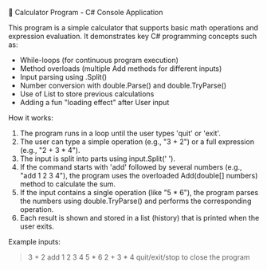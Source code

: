 🧮 Calculator Program - C# Console Application

This program is a simple calculator that supports basic math operations and expression evaluation.
It demonstrates key C# programming concepts such as:

- While-loops (for continuous program execution)
- Method overloads (multiple Add methods for different inputs)
- Input parsing using .Split()
- Number conversion with double.Parse() and double.TryParse()
- Use of List<T> to store previous calculations
- Adding a fun "loading effect" after User input

How it works:

1. The program runs in a loop until the user types 'quit' or 'exit'.
2. The user can type a simple operation (e.g., "3 + 2") or a full expression (e.g., "2 + 3 * 4").
3. The input is split into parts using input.Split(' ').
4. If the command starts with 'add' followed by several numbers (e.g., "add 1 2 3 4"),
   the program uses the overloaded Add(double[] numbers) method to calculate the sum.
5. If the input contains a single operation (like "5 * 6"), the program parses the numbers
   using double.TryParse() and performs the corresponding operation.
6. Each result is shown and stored in a list (history) that is printed when the user exits.

Example inputs:
> 3 + 2
> add 1 2 3 4
> 5 * 6
> 2 + 3 * 4
> quit/exit/stop to close the program
